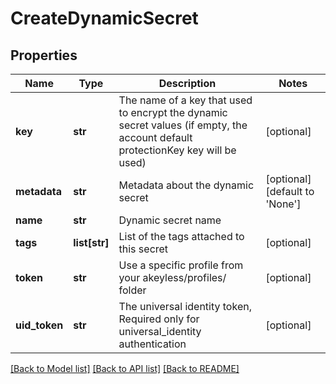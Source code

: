 # CreateDynamicSecret

## Properties
Name | Type | Description | Notes
------------ | ------------- | ------------- | -------------
**key** | **str** | The name of a key that used to encrypt the dynamic secret values (if empty, the account default protectionKey key will be used) | [optional] 
**metadata** | **str** | Metadata about the dynamic secret | [optional] [default to 'None']
**name** | **str** | Dynamic secret name | 
**tags** | **list[str]** | List of the tags attached to this secret | [optional] 
**token** | **str** | Use a specific profile from your akeyless/profiles/ folder | [optional] 
**uid_token** | **str** | The universal identity token, Required only for universal_identity authentication | [optional] 

[[Back to Model list]](../README.md#documentation-for-models) [[Back to API list]](../README.md#documentation-for-api-endpoints) [[Back to README]](../README.md)


